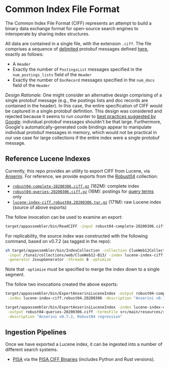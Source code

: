 # Common Index File Format

The Common Index File Format (CIFF) represents an attempt to build a binary data exchange format for open-source search engines to interoperate by sharing index structures.

All data are contained in a single file, with the extension `.ciff`.
The file comprises a sequence of [delimited](https://developers.google.com/protocol-buffers/docs/techniques) protobuf messages defined [here](src/main/protobuf/CommonIndexFileFormat.proto), exactly as follows:

+ A `Header`
+ Exactly the number of `PostingsList` messages specified in the `num_postings_lists` field of the `Header`
+ Exactly the number of `DocRecord` messages specified in the `num_docs` field of the `Header`

_Design Rationale_: 
One might consider an alternative design comprising of a single protobuf message (e.g., the postings lists and doc records are contained in the header).
In this case, the entire specification of CIFF would be captured in a single protobuf definition.
This design was considered and rejected because it seems to run counter to [best practices suggested by Google](https://developers.google.com/protocol-buffers/docs/techniques): individual protobuf messages shouldn't be that large.
Furthermore, Google's automatically-generated code bindings appear to manipulate individual protobuf messages in memory, which would not be practical in our use case for large collections if the entire index were a single protobuf message.

## Reference Lucene Indexes

Currently, this repo provides an utility to export CIFF from Lucene, via [Anserini](http://anserini.io/).
For reference, we provide exports from the [Robust04](https://github.com/castorini/anserini/blob/master/docs/regressions-robust04.md) collection:

+ [`robust04-complete-20200306.ciff.gz`](https://www.dropbox.com/s/rph6udiqs2k7bfo/robust04-complete-20200306.ciff.gz?dl=0) (162M): complete index
+ [`robust04-queries-20200306.ciff.gz`](https://www.dropbox.com/s/02i308p4fe2bqh6/robust04-queries-20200306.ciff.gz?dl=0) (16M): postings for [query terms](src/main/resources/robust04-tokens.lucene-analyzed.txt) only
+ [`lucene-index-ciff.robust04.20200306.tar.gz`](https://www.dropbox.com/s/omh95m1pe5gwhaj/lucene-index-ciff.robust04.20200306.tar.gz?dl=0) (171M): raw Lucene index (source of above exports)

The follow invocation can be used to examine an export:

```bash
target/appassembler/bin/ReadCIFF -input robust04-complete-20200306.ciff.gz
```

For replicability, the source index was constructed with the following command, based on v0.7.2 (as tagged in the repo):

```bash
sh target/appassembler/bin/IndexCollection -collection ClueWeb12Collection \
 -input /tuna1/collections/web/ClueWeb12-B13/ -index lucene-index-ciff.cw12b.20200309 \
 -generator JsoupGenerator -threads 8 -optimize
 ```

Note that `-optimize` must be specified to merge the index down to a single segment.

The follow two invocations created the above exports:

```bash
target/appassembler/bin/ExportAnseriniLuceneIndex -output robust04-complete-20200306.ciff \
 -index lucene-index-ciff.robust04.20200306 -description "Anserini v0.7.2, Robust04 regression"

target/appassembler/bin/ExportAnseriniLuceneIndex -index lucene-index-ciff.robust04.20200306 \
 -output robust04-queries-20200306.ciff -termsFile src/main/resources/robust04-tokens.lucene-analyzed.txt \
 -description "Anserini v0.7.2, Robust04 regression"
```

## Ingestion Pipelines

Once we have exported a Lucene index, it can be ingested into a number of different search systems.


+ [PISA](https://github.com/pisa-engine/pisa) via the [PISA CIFF Binaries](https://github.com/pisa-engine/ciff) (includes Python and Rust versions).


